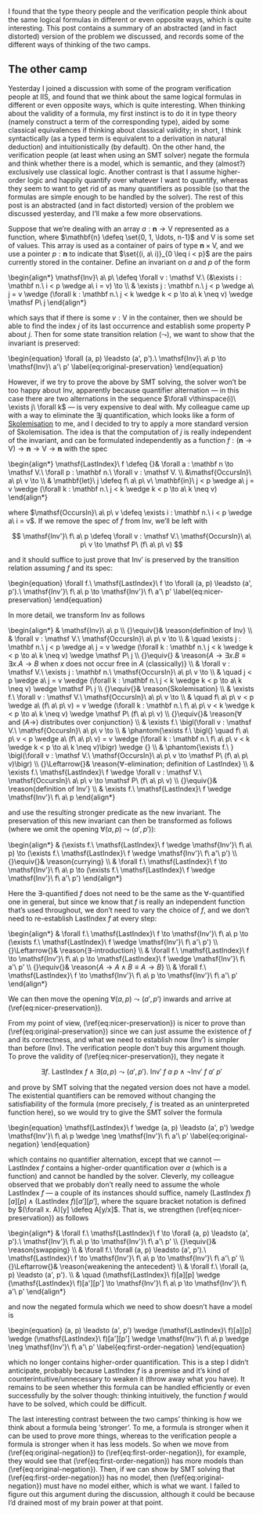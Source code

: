 I found that the type theory people and the verification people think about the same logical formulas in different or even opposite ways, which is quite interesting.  This post contains a summary of an abstracted (and in fact distorted) version of the problem we discussed, and records some of the different ways of thinking of the two camps.

## The other camp

Yesterday I joined a discussion with some of the program verification people at IIS, and found that we think about the same logical formulas in different or even opposite ways, which is quite interesting.
When thinking about the validity of a formula, my first instinct is to do it in type theory (namely construct a term of the corresponding type), aided by some classical equivalences if thinking about classical validity; in short, I think syntactically (as a typed term is equivalent to a derivation in natural deduction) and intuitionistically (by default).
On the other hand, the verification people (at least when using an SMT solver) negate the formula and think whether there is a model, which is semantic, and they (almost?) exclusively use classical logic.
Another contrast is that I assume higher-order logic and happily quantify over whatever I want to quantify, whereas they seem to want to get rid of as many quantifiers as possible (so that the formulas are simple enough to be handled by the solver).
The rest of this post is an abstracted (and in fact distorted) version of the problem we discussed yesterday, and I’ll make a few more observations.

Suppose that we’re dealing with an array $a : \mathbf{n} \to \mathsf V$ represented as a function, where $\mathbf{n} \defeq \set{0, 1, \ldots, n-1}$ and $\mathsf V$ is some set of values.
This array is used as a container of pairs of type $\mathbf{n} \times \mathsf V$, and we use a pointer $p : \mathbf{n}$ to indicate that $\set{(i, a\ i)}_{0 \leq i < p}$ are the pairs currently stored in the container.
Define an invariant on $a$ and $p$ of the form

\begin{align*}
\mathsf{Inv}\ a\ p\ \defeq \forall v : \mathsf V.\ (&\exists i : \mathbf n.\ i < p \wedge a\ i = v) \to \\\\
& \exists j : \mathbf n.\ j < p \wedge a\ j = v \wedge (\forall k : \mathbf n.\ j < k \wedge k < p \to a\ k \neq v) \wedge \mathsf P\ j
\end{align*}

which says that if there is some $v : \mathsf V$ in the container, then we should be able to find the index $j$ of its last occurrence and establish some property $\mathsf P$ about $j$.
Then for some state transition relation $(\leadsto)$, we want to show that the invariant is preserved:

\begin{equation}
\forall (a, p) \leadsto (a', p').\ \mathsf{Inv}\ a\ p \to \mathsf{Inv}\ a'\ p'
\label{eq:original-preservation}
\end{equation}

However, if we try to prove the above by SMT solving, the solver won’t be too happy about $\mathsf{Inv}$, apparently because quantifier alternation — in this case there are two alternations in the sequence $\forall v\thinspace(i)\ \exists j\ \forall k$ — is very expensive to deal with.
My colleague came up with a way to eliminate the $\exists j$ quantification, which looks like a form of [Skolemisation](https://en.wikipedia.org/wiki/Skolem_normal_form) to me, and I decided to try to apply a more standard version of Skolemisation.
The idea is that the computation of $j$ is really independent of the invariant, and can be formulated independently as a function $f : (\mathbf n \to \mathsf V) \to \mathbf n \to \mathsf V \to \mathbf n$ with the spec

\begin{align*}
\mathsf{LastIndex}\ f \defeq {}& \forall a : \mathbf n \to \mathsf V.\ \forall p : \mathbf n.\ \forall v : \mathsf V. \\\\
&\mathsf{OccursIn}\ a\ p\ v \to \\\\
& \mathbf{let}\ j \defeq f\ a\ p\ v\ \mathbf{in}\ j < p \wedge a\ j = v \wedge (\forall k : \mathbf n.\ j < k \wedge k < p \to a\ k \neq v)
\end{align*}

where $\mathsf{OccursIn}\ a\ p\ v \defeq \exists i : \mathbf n.\ i < p \wedge a\ i = v$.
If we remove the spec of $f$ from $\mathsf{Inv}$, we’ll be left with

$$ \mathsf{Inv'}\ f\ a\ p \defeq \forall v : \mathsf V.\ \mathsf{OccursIn}\ a\ p\ v \to \mathsf P\ (f\ a\ p\ v) $$

and it should suffice to just prove that $\mathsf{Inv'}$ is preserved by the transition relation assuming $f$ and its spec:

\begin{equation}
\forall f.\ \mathsf{LastIndex}\ f \to \forall (a, p) \leadsto (a', p').\ \mathsf{Inv'}\ f\ a\ p \to \mathsf{Inv'}\ f\ a'\ p'
\label{eq:nicer-preservation}
\end{equation}

In more detail, we transform $\mathsf{Inv}$ as follows

\begin{align*}
& \mathsf{Inv}\ a\ p \\\\
{}\equiv{}& \reason{definition of $\mathsf{Inv}$} \\\\
& \forall v : \mathsf V.\ \mathsf{OccursIn}\ a\ p\ v \to \\\\
& \quad \exists j : \mathbf n.\ j < p \wedge a\ j = v \wedge (\forall k : \mathbf n.\ j < k \wedge k < p \to a\ k \neq v) \wedge \mathsf P\ j \\\\
{}\equiv{} & \reason{$A \to \exists x. B \equiv \exists x. A \to B$ when $x$ does not occur free in $A$ (classically)} \\\\
& \forall v : \mathsf V.\ \exists j : \mathbf n.\ \mathsf{OccursIn}\ a\ p\ v \to \\\\
& \quad j < p \wedge a\ j = v \wedge (\forall k : \mathbf n.\ j < k \wedge k < p \to a\ k \neq v) \wedge \mathsf P\ j \\\\
{}\equiv{}& \reason{Skolemisation} \\\\
& \exists f.\ \forall v : \mathsf V.\ \mathsf{OccursIn}\ a\ p\ v \to \\\\
& \quad f\ a\ p\ v < p \wedge a\ (f\ a\ p\ v) = v \wedge (\forall k : \mathbf n.\ f\ a\ p\ v < k \wedge k < p \to a\ k \neq v) \wedge \mathsf P\ (f\ a\ p\ v) \\\\
{}\equiv{}& \reason{$\forall$ and $(A \to)$ distributes over conjunction} \\\\
& \exists f.\ \bigl(\forall v : \mathsf V.\ \mathsf{OccursIn}\ a\ p\ v \to \\\\
& \phantom{\exists f.\ \bigl(} \quad f\ a\ p\ v < p \wedge a\ (f\ a\ p\ v) = v \wedge (\forall k : \mathbf n.\ f\ a\ p\ v < k \wedge k < p \to a\ k \neq v)\bigr) \wedge {} \\\\
& \phantom{\exists f.\ } \bigl(\forall v : \mathsf V.\ \mathsf{OccursIn}\ a\ p\ v \to \mathsf P\ (f\ a\ p\ v)\bigr) \\\\
{}\Leftarrow{}& \reason{$\forall$-elimination; definition of $\mathsf{LastIndex}$} \\\\
& \exists f.\ \mathsf{LastIndex}\ f \wedge \forall v : \mathsf V.\ \mathsf{OccursIn}\ a\ p\ v \to \mathsf P\ (f\ a\ p\ v) \\\\
{}\equiv{}& \reason{definition of $\mathsf{Inv'}$} \\\\
& \exists f.\ \mathsf{LastIndex}\ f \wedge \mathsf{Inv'}\ f\ a\ p
\end{align*}

and use the resulting stronger predicate as the new invariant.
The preservation of this new invariant can then be transformed as follows (where we omit the opening $\forall (a, p) \leadsto (a', p')$):

\begin{align*}
& (\exists f.\ \mathsf{LastIndex}\ f \wedge \mathsf{Inv'}\ f\ a\ p) \to (\exists f.\ \mathsf{LastIndex}\ f \wedge \mathsf{Inv'}\ f\ a'\ p') \\\\
{}\equiv{}& \reason{currying} \\\\
& \forall f.\ \mathsf{LastIndex}\ f \to \mathsf{Inv'}\ f\ a\ p \to (\exists f.\ \mathsf{LastIndex}\ f \wedge \mathsf{Inv'}\ f\ a'\ p')
\end{align*}

Here the $\exists$-quantified $f$ does not need to be the same as the $\forall$-quantified one in general, but since we know that $f$ is really an independent function that’s used throughout, we don’t need to vary the choice of $f$, and we don’t need to re-establish $\mathsf{LastIndex}\ f$ at every step:

\begin{align*}
& \forall f.\ \mathsf{LastIndex}\ f \to \mathsf{Inv'}\ f\ a\ p \to (\exists f.\ \mathsf{LastIndex}\ f \wedge \mathsf{Inv'}\ f\ a'\ p') \\\\
{}\Leftarrow{}& \reason{$\exists$-introduction} \\\\
& \forall f.\ \mathsf{LastIndex}\ f \to \mathsf{Inv'}\ f\ a\ p \to \mathsf{LastIndex}\ f \wedge \mathsf{Inv'}\ f\ a'\ p' \\\\
{}\equiv{}& \reason{$A \to A \wedge B \equiv A \to B$} \\\\
& \forall f.\ \mathsf{LastIndex}\ f \to \mathsf{Inv'}\ f\ a\ p \to \mathsf{Inv'}\ f\ a'\ p'
\end{align*}

We can then move the opening $\forall (a, p) \leadsto (a', p')$ inwards and arrive at (\ref{eq:nicer-preservation}).

From my point of view, (\ref{eq:nicer-preservation}) is nicer to prove than (\ref{eq:original-preservation}) since we can just assume the existence of $f$ and its correctness, and what we need to establish now ($\mathsf{Inv'}$) is simpler than before ($\mathsf{Inv}$).
The verification people don’t buy this argument though.
To prove the validity of (\ref{eq:nicer-preservation}), they negate it

$$ \exists f.\ \mathsf{LastIndex}\ f \wedge \exists (a, p) \leadsto (a', p').\ \mathsf{Inv'}\ f\ a\ p \wedge \neg \mathsf{Inv'}\ f\ a'\ p' $$

and prove by SMT solving that the negated version does not have a model.
The existential quantifiers can be removed without changing the satisfiability of the formula (more precisely, $f$ is treated as an uninterpreted function here), so we would try to give the SMT solver the formula

\begin{equation}
\mathsf{LastIndex}\ f \wedge (a, p) \leadsto (a', p') \wedge \mathsf{Inv'}\ f\ a\ p \wedge \neg \mathsf{Inv'}\ f\ a'\ p'
\label{eq:original-negation}
\end{equation}

which contains no quantifier alternation, except that we cannot — $\mathsf{LastIndex}\ f$ contains a higher-order quantification over $a$ (which is a function) and cannot be handled by the solver.
Cleverly, my colleague observed that we probably don’t really need to assume the whole $\mathsf{LastIndex}\ f$ — a couple of its instances should suffice, namely $(\mathsf{LastIndex}\ f)[a][p] \wedge (\mathsf{LastIndex}\ f)[a'][p']$, where the square bracket notation is defined by $(\forall x. A)[y] \defeq A[y/x]$.
That is, we strengthen (\ref{eq:nicer-preservation}) as follows

\begin{align*}
& \forall f.\ \mathsf{LastIndex}\ f \to \forall (a, p) \leadsto (a', p').\ \mathsf{Inv'}\ f\ a\ p \to \mathsf{Inv'}\ f\ a'\ p' \\\\
{}\equiv{}& \reason{swapping} \\\\
& \forall f.\ \forall (a, p) \leadsto (a', p').\ \mathsf{LastIndex}\ f \to \mathsf{Inv'}\ f\ a\ p \to \mathsf{Inv'}\ f\ a'\ p' \\\\
{}\Leftarrow{}& \reason{weakening the antecedent} \\\\
& \forall f.\ \forall (a, p) \leadsto (a', p'). \\\\
& \quad (\mathsf{LastIndex}\ f)[a][p] \wedge (\mathsf{LastIndex}\ f)[a'][p'] \to \mathsf{Inv'}\ f\ a\ p \to \mathsf{Inv'}\ f\ a'\ p'
\end{align*}

and now the negated formula which we need to show doesn’t have a model is

\begin{equation}
(a, p) \leadsto (a', p') \wedge (\mathsf{LastIndex}\ f)[a][p] \wedge (\mathsf{LastIndex}\ f)[a'][p'] \wedge \mathsf{Inv'}\ f\ a\ p \wedge \neg \mathsf{Inv'}\ f\ a'\ p'
\label{eq:first-order-negation}
\end{equation}

which no longer contains higher-order quantification.
This is a step I didn’t anticipate, probably because $\mathsf{LastIndex}\ f$ is a premise and it’s kind of counterintuitive/unnecessary to weaken it (throw away what you have).
It remains to be seen whether this formula can be handled efficiently or even successfully by the solver though: thinking intuitively, the function $f$ would have to be solved, which could be difficult.

The last interesting contrast between the two camps’ thinking is how we think about a formula being ‘stronger’.
To me, a formula is stronger when it can be used to prove more things, whereas to the verification people a formula is stronger when it has less models.
So when we move from (\ref{eq:original-negation}) to (\ref{eq:first-order-negation}), for example, they would see that (\ref{eq:first-order-negation}) has more models than (\ref{eq:original-negation}).
Then, if we can show by SMT solving that (\ref{eq:first-order-negation}) has no model, then (\ref{eq:original-negation}) must have no model either, which is what we want.
I failed to figure out this argument during the discussion, although it could be because I’d drained most of my brain power at that point.